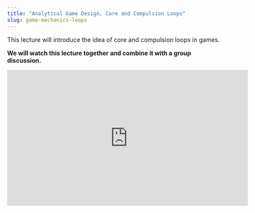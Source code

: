 ```yaml
---
title: "Analytical Game Design, Core and Compulsion Loops"
slug: game-mechanics-loops
---
```


This lecture will introduce the idea of core and compulsion loops in games.

**We will watch this lecture together and combine it with a group discussion.**

<iframe width="560" height="315" src="https://www.youtube.com/embed/9SLxpCVnrFI" frameborder="0" allowfullscreen></iframe>
